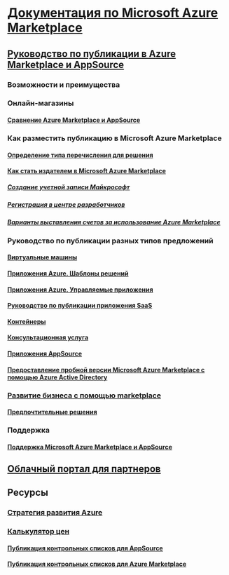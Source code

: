 # [Документация по Microsoft Azure Marketplace](index.md)  

## [Руководство по публикации в Azure Marketplace и AppSource](./marketplace-publishers-guide.md)  
### Возможности и преимущества  
### Онлайн-магазины  
#### [Сравнение Azure Marketplace и AppSource](./comparing-appsource-azure-marketplace.md)  

### Как разместить публикацию в Microsoft Azure Marketplace  
#### [Определение типа перечисления для решения](./determine-your-listing-type.md)  
#### [Как стать издателем в Microsoft Azure Marketplace](./become-publisher.md)  
##### [Создание учетной записи Майкрософт](./guidelines.md)
##### [Регистрация в центре разработчиков](./register-dev-center.md) 
##### [Варианты выставления счетов за использование Azure Marketplace](./billing-options-azure-marketplace.md)  

### Руководство по публикации разных типов предложений 
#### [Виртуальные машины](./marketplace-virtual-machines.md)
#### [Приложения Azure. Шаблоны решений](./marketplace-solution-templates.md)
#### [Приложения Azure. Управляемые приложения](./marketplace-managed-apps.md)
#### [Руководство по публикации приложения SaaS](./marketplace-saas-applications-technical-publishing-guide.md) 
#### [Контейнеры](./marketplace-containers.md)
#### [Консультационная услуга](./consulting-services.md)  
#### [Приложения AppSource](./appsource-offer-publishing-guide.md)
#### [Предоставление пробной версии Microsoft Azure Marketplace с помощью Azure Active Directory](./enable-trial-using-azure-ad.md)

### [Развитие бизнеса с помощью marketplace](./grow-your-business-with-azure-marketplace.md)  
#### [Предпочтительные решения](./preferred-solutions.md) 

### Поддержка  
#### [Поддержка Microsoft Azure Marketplace и AppSource](./support-azure-marketplace.md)  

## [Облачный портал для партнеров](./cloud-partner-portal/cloud-partner-portal-what-is-the-cloud-partner-portal.md)  

## Ресурсы  
### [Стратегия развития Azure](https://azure.microsoft.com/roadmap/)  
### [Калькулятор цен](https://azure.microsoft.com/pricing/calculator/)  


#### [Публикация контрольных списков для AppSource](./publishing-checklist-appsource.md)  
#### [Публикация контрольных списков для Azure Marketplace](./publishing-checklist-azure-marketplace.md)  
